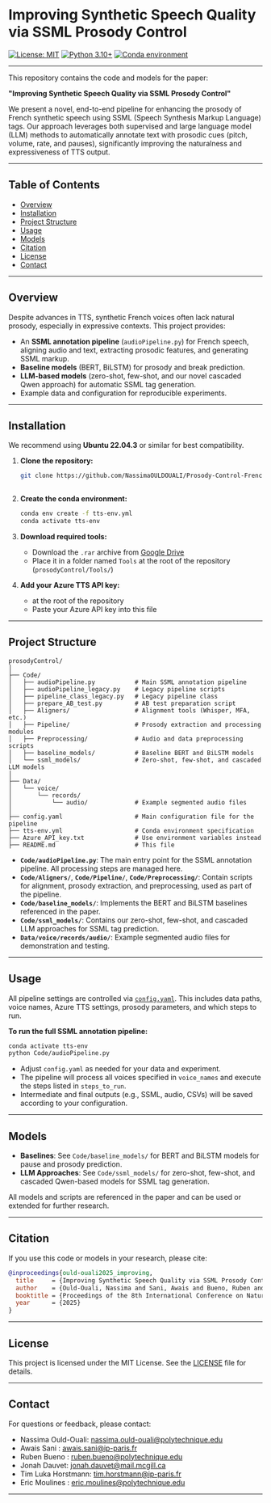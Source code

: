 # Improving Synthetic Speech Quality via SSML Prosody Control

[![License: MIT](https://img.shields.io/badge/License-MIT-blue.svg)](LICENSE)
[![Python 3.10+](https://img.shields.io/badge/python-3.10%2B-blue.svg)](https://www.python.org/downloads/release/python-3100/)
[![Conda environment](https://img.shields.io/badge/conda-env-green.svg)](https://docs.conda.io/)

---

This repository contains the code and models for the paper:

**"Improving Synthetic Speech Quality via SSML Prosody Control"**

We present a novel, end-to-end pipeline for enhancing the prosody of French synthetic speech using SSML (Speech Synthesis Markup Language) tags. Our approach leverages both supervised and large language model (LLM) methods to automatically annotate text with prosodic cues (pitch, volume, rate, and pauses), significantly improving the naturalness and expressiveness of TTS output.

---

## Table of Contents

- [Overview](#overview)
- [Installation](#installation)
- [Project Structure](#project-structure)
- [Usage](#usage)
- [Models](#models)
- [Citation](#citation)
- [License](#license)
- [Contact](#contact)

---

## Overview

Despite advances in TTS, synthetic French voices often lack natural prosody, especially in expressive contexts. This project provides:

- An **SSML annotation pipeline** (`audioPipeline.py`) for French speech, aligning audio and text, extracting prosodic features, and generating SSML markup.
- **Baseline models** (BERT, BiLSTM) for prosody and break prediction.
- **LLM-based models** (zero-shot, few-shot, and our novel cascaded Qwen approach) for automatic SSML tag generation.
- Example data and configuration for reproducible experiments.

---

## Installation

We recommend using **Ubuntu 22.04.3** or similar for best compatibility.

1. **Clone the repository:**
   ```bash
   git clone https://github.com/NassimaOULDOUALI/Prosody-Control-French-TTS
 
   ```

2. **Create the conda environment:**
   ```bash
   conda env create -f tts-env.yml
   conda activate tts-env
   ```

3. **Download required tools:**
   - Download the `.rar` archive from [Google Drive](https://drive.google.com/file/d/1UR22BRf_IQhjQ6yPPhM1aeoxJeF1Obe2/view?usp=sharing)
   - Place it in a folder named `Tools` at the root of the repository (`prosodyControl/Tools/`)

4. **Add your Azure TTS API key:**
   -  at the root of the repository
   - Paste your Azure API key into this file

---

## Project Structure

```
prosodyControl/
│
├── Code/
│   ├── audioPipeline.py           # Main SSML annotation pipeline
│   ├── audioPipeline_legacy.py    # Legacy pipeline scripts
│   ├── pipeline_class_legacy.py   # Legacy pipeline class
│   ├── prepare_AB_test.py         # AB test preparation script
│   ├── Aligners/                  # Alignment tools (Whisper, MFA, etc.)
│   ├── Pipeline/                  # Prosody extraction and processing modules
│   ├── Preprocessing/             # Audio and data preprocessing scripts
│   ├── baseline_models/           # Baseline BERT and BiLSTM models
│   └── ssml_models/               # Zero-shot, few-shot, and cascaded LLM models
│
├── Data/
│   └── voice/
│       └── records/
│           └── audio/             # Example segmented audio files
│
├── config.yaml                    # Main configuration file for the pipeline
├── tts-env.yml                    # Conda environment specification
├── Azure_API_key.txt              # Use environment variables instead
├── README.md                      # This file
```

- **`Code/audioPipeline.py`**: The main entry point for the SSML annotation pipeline. All processing steps are managed here.
- **`Code/Aligners/`**, **`Code/Pipeline/`**, **`Code/Preprocessing/`**: Contain scripts for alignment, prosody extraction, and preprocessing, used as part of the pipeline.
- **`Code/baseline_models/`**: Implements the BERT and BiLSTM baselines referenced in the paper.
- **`Code/ssml_models/`**: Contains our zero-shot, few-shot, and cascaded LLM approaches for SSML tag prediction.
- **`Data/voice/records/audio/`**: Example segmented audio files for demonstration and testing.

---

## Usage

All pipeline settings are controlled via [`config.yaml`](config.yaml). This includes data paths, voice names, Azure TTS settings, prosody parameters, and which steps to run.

**To run the full SSML annotation pipeline:**

```bash
conda activate tts-env
python Code/audioPipeline.py
```

- Adjust `config.yaml` as needed for your data and experiment.
- The pipeline will process all voices specified in `voice_names` and execute the steps listed in `steps_to_run`.
- Intermediate and final outputs (e.g., SSML, audio, CSVs) will be saved according to your configuration.

---

## Models

- **Baselines**: See `Code/baseline_models/` for BERT and BiLSTM models for pause and prosody prediction.
- **LLM Approaches**: See `Code/ssml_models/` for zero-shot, few-shot, and cascaded Qwen-based models for SSML tag generation.

All models and scripts are referenced in the paper and can be used or extended for further research.

---

## Citation

If you use this code or models in your research, please cite:

```bibtex
@inproceedings{ould-ouali2025_improving,
  title     = {Improving Synthetic Speech Quality via SSML Prosody Control},
  author    = {Ould-Ouali, Nassima and Sani, Awais and Bueno, Ruben and Dauvet, Jonah and Horstmann, Tim Luka and Moulines, Eric},
  booktitle = {Proceedings of the 8th International Conference on Natural Language and Speech Processing (ICNLSP)}, % TODO: vérifier l'intitulé exact utilisé par la conf
  year      = {2025}
}
```

---

## License

This project is licensed under the MIT License. See the [LICENSE](LICENSE) file for details.

---

## Contact

For questions or feedback, please contact:

- Nassima Ould-Ouali: nassima.ould-ouali@polytechnique.edu
- Awais Sani : awais.sani@ip-paris.fr
- Ruben Bueno : ruben.bueno@polytechnique.edu
- Jonah Dauvet: jonah.dauvet@mail.mcgill.ca
- Tim Luka Horstmann: tim.horstmann@ip-paris.fr
- Eric Moulines : eric.moulines@polytechnique.edu
---
